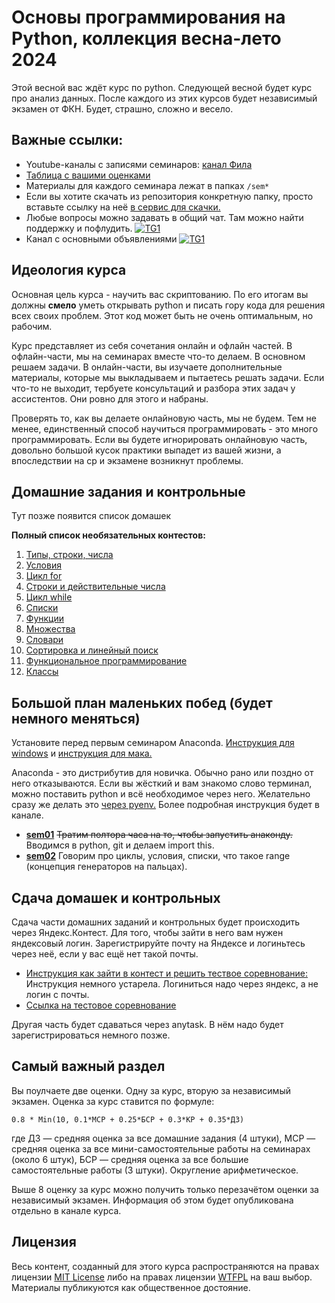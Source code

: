 # Основы программирования на Python, коллекция весна-лето 2024

Этой весной вас ждёт курс по python. Следующей весной будет курс про анализ данных. После каждого из этих курсов будет независимый экзамен от ФКН. Будет, страшно, сложно и весело.

## Важные ссылки:

- Youtube-каналы с записями семинаров: [канал Фила](https://www.youtube.com/playlist?list=PLNKXA-74YGLjMs2d7nk1HbzOcXQz4nQ3y)
- [Таблица с вашими оценками](https://docs.google.com/spreadsheets/d/1mq5ErNkv4vTu5NnjTLPz0EnihGu_VIXaFG6r8UWBejw/edit?usp=sharing)
- Материалы для каждого семинара лежат в папках `/sem*`
- Если вы хотите скачать из репозитория конкретную папку, просто вставьте ссылку на неё [в сервис для скачки.](https://minhaskamal.github.io/DownGit/#/home)
- Любые вопросы можно задавать в общий чат. Там можно найти поддержку и пофлудить. [![TG1](https://img.shields.io/badge/Telegram-chat-blue)](https://t.me/+CHyVKxegN_c3ODZi ) 
- Канал с основными объявлениями [![TG1](https://img.shields.io/badge/Telegram-chat-blue)](https://t.me/+Fcg83yTG9_c5ZTY6)


## Идеология курса

Основная цель курса - научить вас скриптованию. По его итогам вы должны __смело__ уметь открывать python и писать гору кода для решения всех своих проблем. Этот код может быть не очень оптимальным, но рабочим. 

Курс представляет из себя сочетания онлайн и офлайн частей. В офлайн-части, мы на семинарах вместе что-то делаем. В основном решаем задачи. В онлайн-части, вы изучаете дополнительные материалы, которые мы выкладываем и пытаетесь решать задачи. Если что-то не выходит, тербуете консультаций и разбора этих задач у аcсистентов. Они ровно для этого и набраны.

Проверять то, как вы делаете онлайновую часть, мы не будем. Тем не менее, единственный способ научиться программировать - это много программировать. Если вы будете игнорировать онлайновую часть, довольно большой кусок практики выпадет из вашей жизни, а впоследствии на ср и экзамене возникнут проблемы.   


## Домашние задания и контрольные

Тут позже появится список домашек

__Полный список необязательных контестов:__

1. [Типы, строки, числа](https://contest.yandex.ru/contest/48080/problems/)
2. [Условия](https://contest.yandex.ru/contest/48282/problems/)
3. [Цикл for](https://contest.yandex.ru/contest/48284/problems/)
4. [Строки и действительные числа](https://contest.yandex.ru/contest/48286/problems/)
5. [Цикл while](https://contest.yandex.ru/contest/48283/problems/)
6. [Списки](https://contest.yandex.ru/contest/48285/problems/)
7. [Функции](https://contest.yandex.ru/contest/48936/problems/)
8. [Множества](https://contest.yandex.ru/contest/48937/problems/)
9. [Словари](https://contest.yandex.ru/contest/48938/problems/)
10. [Сортировка и линейный поиск](https://contest.yandex.ru/contest/48939/problems/)
11. [Функциональное программирование](https://contest.yandex.ru/contest/48941/problems/)
12. [Классы](https://contest.yandex.ru/contest/48940/problems/)


## Большой план маленьких побед (будет немного меняться)

Установите перед первым семинаром Anaconda. [Инструкция для windows](https://github.com/hse-econ-data-science/dap_2020_fall/blob/master/utils/install_conda_windows.pdf) и [инструкция для мака.](https://github.com/hse-econ-data-science/dap_2020_fall/blob/master/utils/install_conda_mac.pdf)

Anaconda - это дистрибутив для новичка. Обычно рано или поздно от него отказываются. Если вы жёсткий и вам знакомо слово терминал, можно поставить python и всё необходимое через него. Желательно сразу же делать это [через pyenv.](https://github.com/pyenv/pyenv) Более подробная инструкция будет в канале.


- [__sem01__](./sem01_intro) ~~Тратим полтора часа на то, чтобы запустить анаконду.~~ Вводимся в python, git и делаем import this.
- [__sem02__](./sem02_loops) Говорим про циклы, условия, списки, что такое range (концепция генераторов на пальцах).


## Сдача домашек и контрольных

Сдача части домашних заданий и контрольных будет происходить через  Яндекс.Контест. Для того, чтобы зайти в него вам нужен яндексовый логин. Зарегистрируйте почту на Яндексе и логиньтесь через неё, если у вас ещё нет такой почты.

- [Инструкция как зайти в контест и решить тествое соревнование:](https://github.com/hse-econ-data-science/dap_2020_fall/blob/master/utils/eds_test_contest.pdf)  Инструкция немного устарела. Логиниться надо через яндекс, а не логин с почты.
- [Cсылка на тестовое соревнование](https://contest.yandex.ru/contest/17883/standings)

Другая часть будет сдаваться через anytask. В нём надо будет зарегистрироваться немного позже.


## Самый важный раздел

Вы поулчаете две оценки. Одну за курс, вторую за независимый экзамен. Оценка за курс ставится по формуле: 


```
0.8 * Min(10, 0.1*МСР + 0.25*БСР + 0.3*КР + 0.35*ДЗ)
```

где ДЗ — средняя оценка за все домашние задания (4 штуки), МСР — средняя оценка за все мини-самостоятельные работы на семинарах (около 6 штук), БСР — средняя оценка за все большие самостоятельные работы (3 штуки). Округление арифметическое.

Выше 8 оценку за курс можно получить только перезачётом оценки за независимый экзамен. Информация об этом будет опубликована отдельно в канале курса.


## Лицензия

Весь контент, созданный для этого курса распространяются на правах лицензии [MIT License](https://github.com/hse-econ-data-science/dap_2020_fall/blob/master/LICENSE) либо на правах лицензии [WTFPL](http://www.wtfpl.net/) на ваш выбор. Материалы публикуются как общественное достояние.
